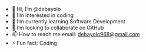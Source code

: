 - 👋 Hi, I’m @debayolo
- 👀 I’m interested in coding
- 🌱 I’m currently learning Software Development
- 💞️ I’m looking to collaborate on GitHub
- 📫 How to reach me email: debayolo968@gmail.com
- ⚡ Fun fact: Coding

<!---
debayolo/debayolo is a ✨ special ✨ repository because its `README.md` (this file) appears on your GitHub profile.
You can click the Preview link to take a look at your changes.
--->
